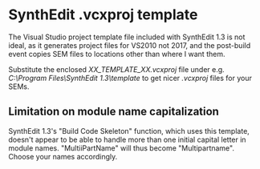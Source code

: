 # SynthEdit .vcxproj template
The Visual Studio project template file included with SynthEdit 1.3 is not ideal, as it generates project files for VS2010 not 2017, and the post-build event copies SEM files to locations other than where I want them.

Substitute the enclosed *XX_TEMPLATE_XX.vcxproj* file under e.g. *C:\Program Files\SynthEdit 1.3\template* to get nicer *.vcxproj* files for your SEMs.

## Limitation on module name capitalization
SynthEdit 1.3's "Build Code Skeleton" function, which uses this template, doesn't appear to be able to handle more than one initial capital letter in module names. "MultiiPartName" will thus become "Multipartname". Choose your names accordingly.
